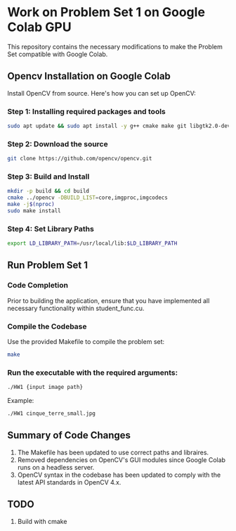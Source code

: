 # Work on Problem Set 1 on Google Colab GPU

This repository contains the necessary modifications to make the Problem Set compatible with Google Colab. 

## Opencv Installation on Google Colab

Install OpenCV from source. Here's how you can set up OpenCV:

### Step 1: Installing required packages and tools

```bash
sudo apt update && sudo apt install -y g++ cmake make git libgtk2.0-dev pkg-config
```
### Step 2: Download the source
```bash
git clone https://github.com/opencv/opencv.git
```
### Step 3: Build and Install
```bash
mkdir -p build && cd build
cmake ../opencv -DBUILD_LIST=core,imgproc,imgcodecs 
make -j$(nproc) 
sudo make install
```

### Step 4: Set Library Paths
```bash
export LD_LIBRARY_PATH=/usr/local/lib:$LD_LIBRARY_PATH
```

## Run Problem Set 1

### Code Completion
Prior to building the application, ensure that you have implemented all necessary functionality within student_func.cu.

### Compile the Codebase
Use the provided Makefile to compile the problem set:
```bash
make
```
### Run the executable with the required arguments:
```bash
./HW1 {input image path}
```
Example: 
```bash
./HW1 cinque_terre_small.jpg
```

## Summary of Code Changes
1. The Makefile has been updated to use correct paths and libraires. 
2. Removed dependencies on OpenCV's GUI modules since Google Colab runs on a headless server.
3. OpenCV syntax in the codebase has been updated to comply with the latest API standards in OpenCV 4.x.

## TODO
1. Build with cmake